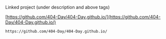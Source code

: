 
Linked project (under description and above tags)

[https://github.com/404-Day/404-Day.github.io/](https://github.com/404-Day/404-Day.github.io/)

```
https://github.com/404-Day/404-Day.github.io/
```
